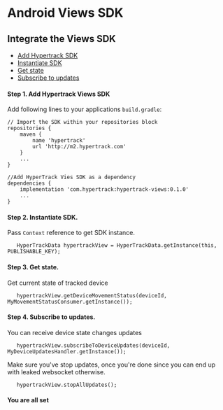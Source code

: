 # Android Views SDK

## Integrate the Views SDK
 - [Add Hypertrack SDK](#step-1-add-hypertrack-views-sdk)
 - [Instantiate SDK](#step-2-instantiate-sdk)
 - [Get state](#step-3-get-state)
 - [Subscribe to updates](#step-4-subscribe-to-updates)

#### Step 1. Add Hypertrack Views SDK
Add following lines to your applications `build.gradle`:
```
// Import the SDK within your repositories block
repositories {
    maven {
        name 'hypertrack'
        url 'http://m2.hypertrack.com'
    }
    ...
}

//Add HyperTrack Vies SDK as a dependency
dependencies {
    implementation 'com.hypertrack:hypertrack-views:0.1.0'
    ...
}
```

#### Step 2. Instantiate SDK.
Pass `Context` reference to get SDK instance.
```
   HyperTrackData hypertrackView = HyperTrackData.getInstance(this, PUBLISHABLE_KEY);
```

#### Step 3. Get state.
Get current state of tracked device
```
   hypertrackView.getDeviceMovementStatus(deviceId, MyMovementStatusConsumer.getInstance());
```

#### Step 4. Subscribe to updates.
You can receive device state changes updates
```
   hypertrackView.subscribeToDeviceUpdates(deviceId, MyDeviceUpdatesHandler.getInstance());
```
Make sure you've stop updates, once you're done since you can end up with leaked websocket otherwise.

```
   hypertrackView.stopAllUpdates();
```

#### You are all set
